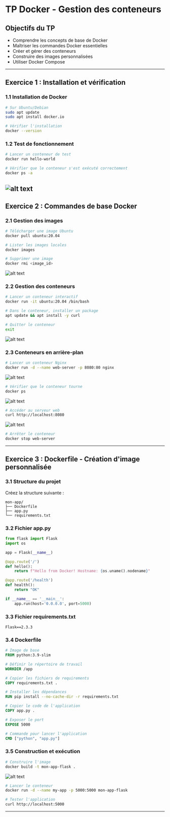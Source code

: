 # TP Docker - Gestion des conteneurs

## Objectifs du TP
- Comprendre les concepts de base de Docker
- Maîtriser les commandes Docker essentielles
- Créer et gérer des conteneurs
- Construire des images personnalisées
- Utiliser Docker Compose

---

## Exercice 1 : Installation et vérification

### 1.1 Installation de Docker
```bash
# Sur Ubuntu/Debian
sudo apt update
sudo apt install docker.io

# Vérifier l'installation
docker --version
```

### 1.2 Test de fonctionnement
```bash
# Lancer un conteneur de test
docker run hello-world

# Vérifier que le conteneur s'est exécuté correctement
docker ps -a
```
![alt text](image.png)
---

## Exercice 2 : Commandes de base Docker

### 2.1 Gestion des images
```bash
# Télécharger une image Ubuntu
docker pull ubuntu:20.04

# Lister les images locales
docker images

# Supprimer une image
docker rmi <image_id>
```
![alt text](image-1.png)
### 2.2 Gestion des conteneurs
```bash
# Lancer un conteneur interactif
docker run -it ubuntu:20.04 /bin/bash

# Dans le conteneur, installer un package
apt update && apt install -y curl

# Quitter le conteneur
exit
```
![alt text](image-2.png)
### 2.3 Conteneurs en arrière-plan
```bash
# Lancer un conteneur Nginx
docker run -d --name web-server -p 8080:80 nginx
```
![alt text](image-3.png)

```bash
# Vérifier que le conteneur tourne
docker ps
```
![alt text](image-4.png)


```bash
# Accéder au serveur web
curl http://localhost:8080
```
![alt text](image-5.png)

```bash
# Arrêter le conteneur
docker stop web-server
```

---

## Exercice 3 : Dockerfile - Création d'image personnalisée

### 3.1 Structure du projet
Créez la structure suivante :
```
mon-app/
├── Dockerfile
├── app.py
└── requirements.txt
```

### 3.2 Fichier app.py
```python
from flask import Flask
import os

app = Flask(__name__)

@app.route('/')
def hello():
    return f"Hello from Docker! Hostname: {os.uname().nodename}"

@app.route('/health')
def health():
    return "OK"

if __name__ == '__main__':
    app.run(host='0.0.0.0', port=5000)
```

### 3.3 Fichier requirements.txt
```
Flask==2.3.3
```

### 3.4 Dockerfile
```dockerfile
# Image de base
FROM python:3.9-slim

# Définir le répertoire de travail
WORKDIR /app

# Copier les fichiers de requirements
COPY requirements.txt .

# Installer les dépendances
RUN pip install --no-cache-dir -r requirements.txt

# Copier le code de l'application
COPY app.py .

# Exposer le port
EXPOSE 5000

# Commande pour lancer l'application
CMD ["python", "app.py"]
```

### 3.5 Construction et exécution
```bash
# Construire l'image
docker build -t mon-app-flask .
```
![alt text](image-6.png)
```bash
# Lancer le conteneur
docker run -d --name my-app -p 5000:5000 mon-app-flask

# Tester l'application
curl http://localhost:5000
```

---